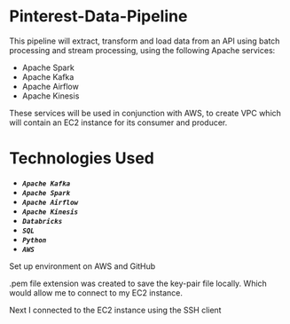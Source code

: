 # Pinterest-Data-Pipeline

This pipeline will extract, transform and load data from an API using batch processing and stream processing, using the following Apache services:
- Apache Spark
- Apache Kafka
- Apache Airflow
- Apache Kinesis

These services will be used in conjunction with AWS, to create VPC which will contain an EC2 instance for its consumer and producer.

# Technologies Used

- ***`Apache Kafka`*** 
- ***`Apache Spark`***    
- ***`Apache Airflow`***   
- ***`Apache Kinesis`***
- ***`Databricks`***
- ***`SQL`***
- ***`Python`***
- ***`AWS`***

Set up environment on AWS and GitHub 

.pem file extension was created to save the key-pair file locally. Which would allow me to connect to my EC2 instance.

Next I connected to the EC2 instance using the SSH client
